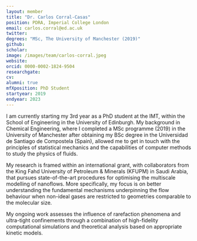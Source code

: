 ```yaml
---
layout: member
title: "Dr. Carlos Corral-Casas"
position: PDRA, Imperial College London
email: carlos.corral@ed.ac.uk
twitter: 
degrees: "MSc, The University of Manchester (2019)"
github: 
scholar: 
image: /images/team/carlos-corral.jpeg
website: 
orcid: 0000-0002-1824-9504
researchgate: 	
cv: 	
alumni: true
mfXposition: PhD Student
startyear: 2019
endyear: 2023
---
```


I am currently starting my 3rd year as a PhD student at the IMT, within the School of Engineering in the University of Edinburgh. My background in Chemical Engineering, where I completed a MSc programme (2019) in the University of Manchester after obtaining my BSc degree in the Universidad de Santiago de Compostela (Spain), allowed me to get in touch with the principles of statistical mechanics and the capabilities of computer methods to study the physics of fluids.

My research is framed within an international grant, with collaborators from the King Fahd University of Petroleum & Minerals (KFUPM) in Saudi Arabia, that pursues state-of-the-art procedures for optimising the multiscale modelling of nanoflows. More specifically, my focus is on better understanding the fundamental mechanisms underpinning the flow behaviour when non-ideal gases are restricted to geometries comparable to the molecular size. 

My ongoing work assesses the influence of rarefaction phenomena and ultra-tight confinements through a combination of high-fidelity computational simulations and theoretical analysis based on appropriate kinetic models. 
